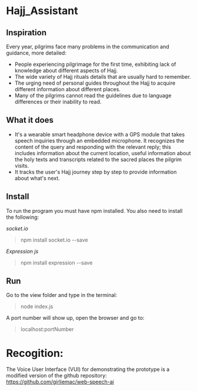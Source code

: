 # Hajj_Assistant

## Inspiration

Every year, pilgrims face many problems in the communication and guidance, more detailed:
- People experiencing pilgrimage for the first time, exhibiting lack of knowledge about different aspects of Hajj.
- The wide variety of Hajj rituals details that are usually hard to remember. 
- The urging need of personal guides throughout the Hajj to acquire different information about different places.
- Many of the pilgrims cannot read the guidelines due to language differences or their inability to read.

## What it does

- It's a wearable smart headphone device with a GPS module that takes speech inquiries through an embedded microphone. It recognizes the content of the query and responding with the relevant reply; this includes information about the current location, useful information about the holy texts and transcripts related to the sacred places the pilgrim visits. 
- It tracks the user's Hajj journey step by step to provide information about what's next. 

## Install

To run the program you must have npm installed. You also need to install the following:

*socket.io*
> npm install socket.io --save

*Expression js*
> npm install expression --save

## Run

Go to the view folder and type in the terminal:
> node index.js

A port number will show up, open the browser and go to:
> localhost:portNumber

# Recogition:
The Voice User Interface (VUI) for demonstrating the prototype is a modified version of the github repository:
https://github.com/girliemac/web-speech-ai
